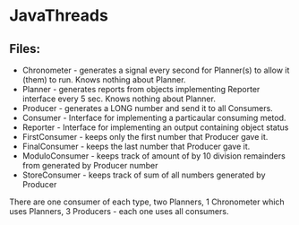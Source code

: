 # JavaThreads  
  
## Files:
* Chronometer - generates a signal every second for Planner(s) to allow it (them) to run. Knows nothing about Planner.
* Planner - generates reports from objects implementing Reporter interface every 5 sec. Knows nothing about Planner.
* Producer - generates a  LONG number and send it to all Consumers.
* Consumer - Interface for implementing a particaular consuming metod.
* Reporter - Interface for implementing an output containing object status
* FirstConsumer - keeps only the first number that Producer gave it.
* FinalConsumer - keeps the last number that Producer gave it.
* ModuloConsumer - keeps track of amount of by 10 division remainders from generated by Producer number
* StoreConsumer - keeps track of sum of all numbers generated by Producer  
  
There are one consumer of each type, two Planners, 1 Chronometer which uses Planners, 3 Producers - each one uses all consumers. 
